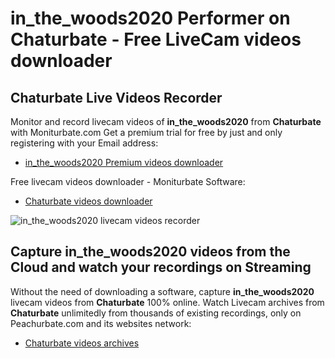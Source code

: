 # in_the_woods2020 Performer on Chaturbate - Free LiveCam videos downloader

## Chaturbate Live Videos Recorder

Monitor and record livecam videos of **in_the_woods2020** from **Chaturbate** with Moniturbate.com
Get a premium trial for free by just and only registering with your Email address:
* [in_the_woods2020 Premium videos downloader](https://moniturbate.com/request-demo-licence-key.html)

Free livecam videos downloader - Moniturbate Software:
* [Chaturbate videos downloader](https://moniturbate.com/moniturbate-download-software.html)

![in_the_woods2020 livecam videos recorder](https://peachurnet.com/templates/moniturbate-software.png)


## Capture in_the_woods2020 videos from the Cloud and watch your recordings on Streaming

Without the need of downloading a software, capture **in_the_woods2020** livecam videos from **Chaturbate** 100% online.
Watch Livecam archives from **Chaturbate** unlimitedly from thousands of existing recordings, only on Peachurbate.com and its websites network:
* [Chaturbate videos archives](https://peachurnet.com/)